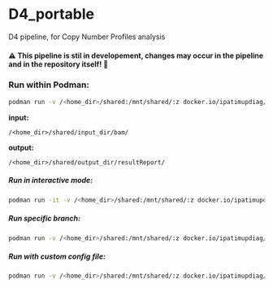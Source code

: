 # D4_portable
D4 pipeline, for Copy Number Profiles analysis

#### :warning: This pipeline is stil in developement, changes may occur in the pipeline and in the repository itself! :construction:


### Run within Podman:
```bash
podman run -v /<home_dir>/shared:/mnt/shared/:z docker.io/ipatimupdiag/d4portable snakemake --cores 2
```


**input:**
```
/<home_dir>/shared/input_dir/bam/
```

**output:**
```
/<home_dir>/shared/output_dir/resultReport/
```


##### Run in interactive mode:
```bash
podman run -it -v /<home_dir>/shared:/mnt/shared/:z docker.io/ipatimupdiag/d4portable bash
```
##### Run specific branch:
```bash
podman run -v /<home_dir>/shared:/mnt/shared/:z docker.io/ipatimupdiag/d4portable:BETAv2.5 snakemake --cores 2 --configfile /mnt/shared/config.yaml
```

##### Run with custom config file:
```bash
podman run -v /<home_dir>/shared:/mnt/shared/:z docker.io/ipatimupdiag/d4portable snakemake --cores 2 --configfile /mnt/shared/config.yaml 
```
